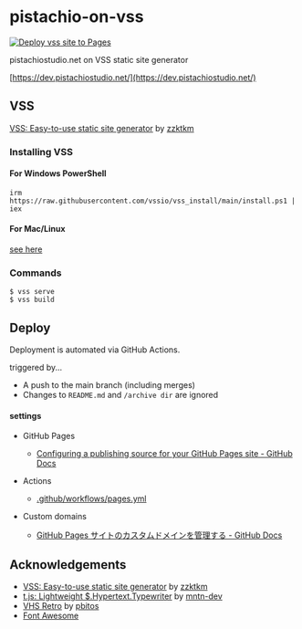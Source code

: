 # pistachio-on-vss

[![Deploy vss site to Pages](https://github.com/pistachiostudio/pistachio-on-vss/actions/workflows/pages.yml/badge.svg)](https://github.com/pistachiostudio/pistachio-on-vss/actions/workflows/pages.yml)

pistachiostudio.net on VSS static site generator

[https://dev.pistachiostudio.net/](https://dev.pistachiostudio.net/)

## VSS

[VSS: Easy-to-use static site generator](https://github.com/vssio/vss) by [zzktkm](https://github.com/zztkm)

### Installing VSS

#### For Windows PowerShell

```shell
irm https://raw.githubusercontent.com/vssio/vss_install/main/install.ps1 | iex
```

#### For Mac/Linux

[see here](https://github.com/vssio/vss#installation)

### Commands

```shell
$ vss serve
$ vss build
```

## Deploy

Deployment is automated via GitHub Actions.

triggered by...
- A push to the main branch (including merges)
- Changes to `README.md` and `/archive dir` are ignored

#### settings

- GitHub Pages
    - [Configuring a publishing source for your GitHub Pages site - GitHub Docs](https://docs.github.com/ja/pages/getting-started-with-github-pages/configuring-a-publishing-source-for-your-github-pages-site#publishing-with-a-custom-github-actions-workflow)

- Actions
    - [.github/workflows/pages.yml](https://github.com/pistachiostudio/pistachio-on-vss/blob/main/.github/workflows/pages.yml)

- Custom domains
    - [GitHub Pages サイトのカスタムドメインを管理する - GitHub Docs](https://docs.github.com/ja/pages/configuring-a-custom-domain-for-your-github-pages-site/managing-a-custom-domain-for-your-github-pages-site#configuring-a-subdomain)

## Acknowledgements

- [VSS: Easy-to-use static site generator](https://github.com/vssio/vss) by [zzktkm](https://github.com/zztkm)
- [t.js: Lightweight $.Hypertext.Typewriter](https://github.com/mntn-dev/t.js) by [mntn-dev](https://github.com/mntn-dev)
- [VHS Retro](https://codepen.io/pbitos/pen/zypwVr) by [pbitos](https://codepen.io/pbitos)
- [Font Awesome](https://fontawesome.com/)